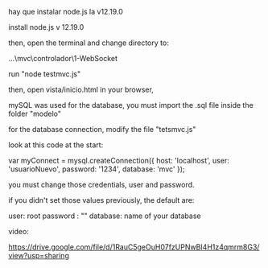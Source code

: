 hay que instalar node.js la v12.19.0

install node.js v 12.19.0

then, open the terminal and change directory to: 

...\mvc\controlador\1-WebSocket  

run  "node testmvc.js"

then, open vista/inicio.html in your browser, 

mySQL was used for the database, you must import the .sql file inside the folder "modelo"


for the database connection, modify the file "tetsmvc.js"

look at this code at the start: 

var myConnect = mysql.createConnection({
    host: 'localhost',
    user: 'usuarioNuevo',
    password: '1234',
    database: 'mvc'
});

you must change those credentials, user and password. 

if you didn't set those values previously, the default are: 

user: root
password : ""
database: name of your database

video: 

https://drive.google.com/file/d/1RauC5geOuH07fzUPNwBI4H1z4qmrm8G3/view?usp=sharing


